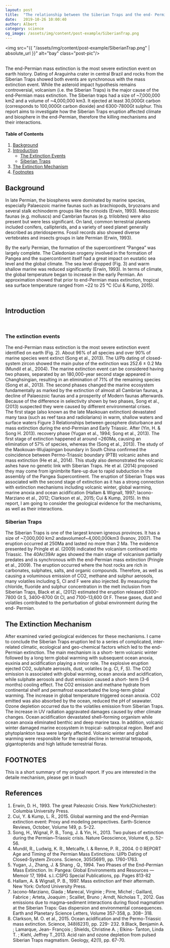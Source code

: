 ```yaml
---
layout: post
title:  "The relationship between the Siberian Traps and the end- Permian mass extinction"
date:   2019-10-26 10:00:40
author: Albert
category: science
og_image: /assets/img/content/post-example/SiberianTrap.png
---
```

<img src="{{ "/assets/img/content/post-example/SiberianTrap.png" | absolute_url }}" alt="bay" class="post-pic"/>
<br />
<br />

The end-Permian mass extinction is the most severe extinction event on earth history. Dating of Araguinha crater in central Brazil and rocks from the Siberian Traps showed both events are synchronous with the mass extinction event. While the asteroid impact hypothesis remains controversial, volcanism (i.e. the Siberian Traps) is the major cause of the end-Permian mass extinction. The Siberian traps had a size of ~7,000,000 km2 and a volume of ~4,000,000 km3. It ejected at least 30,000Gt carbon (corresponds to 100,000Gt carbon dioxide) and 6300-7800Gt sulphur. This report aims to investigate how the Siberian Traps eruption affected climate and biosphere in the end-Permian, therefore the killing mechanisms and their interactions.
<br />


#### Table of Contents
1. [Background](#background)
2. [Introduction](#introduction)
    * [The Extinction Events](#The-extinction-events)
    * [Siberian Traps](#siberian-traps)
3. [The Extinction Mechanism](#the-extinction-mechanism)
4. [Footnotes](#footnotes)

## Background
In late Permian, the biospheres were dominated by marine species, especially Palaeozoic marine faunas such as brachiopods, bryozoans and several stalk echinoderm groups like the crinoids (Erwin, 1993). Mesozoic faunas (e.g. molluscs) and Cambrian faunas (e.g. trilobites) were also present but were less significant. On land, common terrestrial planets included conifers, callipterids, and a variety of seed planet generally described as pteridosperms. Fossil records also showed diverse vertebrates and insects groups in late Permian (Erwin, 1993). 

By the early Permian, the formation of the supercontinent “Pangea” was largely complete. The Caledonian orogeny involved in the formation of Pangea and the supercontinent itself had a great impact on eustatic sea level and the global climate. The sea level dropped (Fig. 3) and warm shallow marine was reduced significantly (Erwin, 1993). In terms of climate, the global temperature began to increase in the early Permian. An approximation showed that prior to end-Permian mass extinction, tropical sea surface temperature ranged from ~22 to 25 °C (Cui & Kump, 2015).

<br />

## Introduction
<br />

### The extinction events 
The end-Permian mass extinction is the most severe extinction event identified on earth (Fig. 2). About 96% of all species and over 90% of marine species went extinct (Song et al., 2013). The U/Pb dating of closed-system zircon showed the main pulse of the extinction was 252.6 ± 0.2 Ma (Mundil et al., 2004). The marine extinction event can be considered having two phases, separated by an 180,000-year second stage appeared in Changhsingian, resulting in an elimination of 71% of the remaining species (Song et al., 2013). The second phases changed the marine ecosystem fundamentally as marked by the extinction of almost all Cambrian faunas, a decline of Palaeozoic faunas and a prosperity of Modern faunas afterwards. Because of the difference in selectivity shown by two phases, Song et al., (2013) suspected they were caused by different environmental crises.
<br />
The first stage (also known as the late Maokouan extinction) devastated many taxa (such as reef taxa and radiolarians) in warm, shallow waters and surface waters
 Figure 3 Relationships between geosphere disturbance and mass extinction during the end-Permian and Early Triassic. After (Yin, H. & Song H. 2013).
recovery phase (Yugan et al., 1994; Song et al., 2013). The first stage of extinction happened at around ~260Ma, causing an elimination of 57% of species, whereas the (Song et al., 2013). The study of the Maokouan-Wujiapingan boundary in South China confirmed the coincidence between Permo-Triassic boundary (PTB) volcanic
ashes and mass extinction (He et al., 2014). This study also demonstrated the volcanic ashes have no genetic link with Siberian Traps. He et al. (2014) proposed they may come from ignimbrite flare-up due to rapid subduction in the assembly of the Pangea Supercontinent. The eruption of Siberian Traps was associated with the second stage of extinction as it has a strong connection with extinction mechanisms including volcanic winter, global warming, marine anoxia and ocean acidification (Hallam & Wignall, 1997; Iacono-Marziano et al., 2012; Clarkson et al., 2015; Cui & Kump, 2015). In this report, I am going to consider the geological evidence for the mechanisms, as well as their interactions.
<br />

### Siberian Traps

The Siberian Traps is one of the largest known igneous provinces. It has a size of ~7,000,000 km2 andavolumeof~4,000,000km3 (Ivanov, 2007). The eruption occurred at 250Ma and lasted no more than 2 Ma. The evidence presented by Pringle et al. (2009) indicated the volcanism continued into Triassic. The 40Ar/39Ar ages showed the main stage of volcanism partially predates and is synchronous with the end-Permian mass extinction (Pringle et al., 2009). The eruption occurred where the host rocks are rich in carbonates, sulphates, salts, and organic compounds. Therefore, as well as causing a voluminous emission of CO2, methane and sulphur aerosols, many volatiles including S, Cl and F were also injected. By measuring the chloride, fluoride and sulphur concentration in the melt inclusion from Siberian Traps, Black et al., (2012) estimated the eruption released 6300–7800 Gt S, 3400–8700 Gt Cl, and 7100–13,600 Gt F. These gases, dust and volatiles contributed to the perturbation of global environment during the end- Permian.
<br />

## The Extinction Mechanism
After examined varied geological evidences for these mechanisms. I came to conclude the Siberian Traps eruption led to a series of complicated, inter-related climatic, ecological and geo-chemical factors which led to the end-Permian extinction. The main mechanism is a short- term volcanic winter followed by a long term global warming with subsequent ocean anoxia, euxinia and acidification playing a minor role. The explosive eruption ejected CO2, sulphate aerosols, dust, volatiles (e.g. Cl, F, S). The CO2 emission is associated with global warming, ocean anoxia and acidification, while sulphate aerosols and dust emission caused a short- term (3-6 months) cooling effect. The CO2 emission and methane hydrate from continental shelf and permafrost exacerbated the long-term global warming. The increase in global temperature triggered ocean anoxia. CO2 emitted was also absorbed by the ocean, reduced the pH of seawater. Ozone depletion occurred due to the volatiles emission from Siberian Traps. The increase in UV radiation aggravated damages caused by other climate changes. Ocean acidification devastated shell–forming organism while ocean anoxia eliminated benthic and deep marine taxa. In addition, volcanic winter damaged marine ecosystem in tropical- subtropical region. Reef and phytoplankton taxa were largely affected. Volcanic winter and global warming were responsible for the rapid decline in terrestrial tetrapods, gigantopterids and high latitude terrestrial floras.

## FOOTNOTES

This is a short summary of my original report. If you are interested in the detaile mechanism, please get in touch
<h2 class="section-heading">References</h2>

1. Erwin, D. H., 1993. The great Paleozoic Crisis. New York(Chichester): Columbia University Press.
2. Cui, Y. & Kump, L. R., 2015. Global warming and the end-Permian extinction event: Proxy and modeling perspectives. Earth-Science Reviews, October, Volume 149, p. 5–22.
3. Song, H., Wignal, P. B., Tong, J. & Yin, H., 2013. Two pulses of extinction during the Permian–Triassic crisis. Nature Geoscience, Volume 6, p. 52–56.
4. Mundil, R., Ludwig, K. R., Metcalfe, I. & Renne, P. R., 2004. 0 0 REPORT Age and Timing of the Permian Mass Extinctions: U/Pb Dating of Closed-System Zircons. Science, 305(5691), pp. 1760-1763.
5. Yugan, J., Zhang, J. & Shang , Q., 1994. Two Phases of the End-Permian Mass Extinction. In: Pangea: Global Environments and Resources — Memoir 17, 1994. s.l.:CSPG Special Publications, pp. Pages 813-82
6. Hallam, A. & Wignall, P. B., 1997. Mass extinction anf their aftermath. New York: Oxford University Press.
7. Iacono-Marziano, Giada ; Marecal, Virginie ; Pirre, Michel ; Gaillard, Fabrice ; Arteta, Joaquim ; Scaillet, Bruno ; Arndt, Nicholas T., 2012. Gas emissions due to magma–sediment interactions during flood magmatism at the Siberian Traps: Gas dispersion and environmental consequences. Earth and Planetary Science Letters, Volume 357-358, p. 308– 318.
8. Clarkson, M. O. et al., 2015. Ocean acidification and the Permo-Triassic mass extinction. Science, 348(6231), pp. 229- 232.
9.Black, Benjamin A. ; Lamarque, Jean- François ; Shields, Christine A. ; Elkins- Tanton, Linda T. ; Kiehl, Jeffrey T.,2013. Acid rain and ozone depletion from pulsed Siberian Traps magmatism. Geology, 42(1), pp. 67-70.
